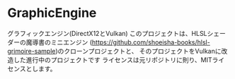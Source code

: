# GraphicEngine
グラフィックエンジン(DirectX12とVulkan)
このプロジェクトは、HLSLシェーダーの魔導書のミニエンジン
(https://github.com/shoeisha-books/hlsl-grimoire-sample)のクローンプロジェクトと、
そのプロジェクトをVulkanに改造した進行中のプロジェクトです
ライセンスは元リポジトリに則り、MITライセンスとします。
